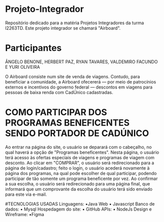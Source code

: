 # Projeto-Integrador
Repositório dedicado para a matéria Projetos Integradores da turma I2263TD. Este projeto integrador se chamará "Airboard".

# Participantes
ÂNGELO BENONE, HERBERT PAZ, RYAN TAVARES, VALDEMIRO FACUNDO E YURI OLIVEIRA

O Airboard consiste num site de venda de viagens. Contudo, para beneficiar a comunidade, a Airboard ofecererá — por meio de patrocínios externos e incentivos do governo federal — descontos em viagens para pessoas de baixa renda com CadÚnico cadastradas.
# COMO PARTICIPAR DOS PROGRAMAS BENEFICENTES SENDO PORTADOR DE CADÚNICO
Ao entrar na página do site, o usuário se deparará com o cabeçalho, no qual haverá a opção de "Programas beneficentes". Nesta página, o usuário terá acesso às ofertas especiais de viagens e programas de viagem com desconto. Ao clicar em "COMPRAR", o usuário será redirecionado para a página de login/cadastro; feito o login, o usuário acederá novamente à página dos programas, na qual pode escolher de qual participar, podendo participar de tão somente um programa beneficente por vez. Ao confirmar a sua escolha, o usuário será redirecionado para uma página final, que informará que um comprovante da escolha do usuário terá sido enviado para este via e-mail.

#TECNOLOGIAS USADAS
    Linguagens:
    ▪️Java Web
    ▪️ Javascript
    Banco de dados:
     ▪️ Mysql
    Hospedagem do site:
      ▪️ GitHub
    APIs:
      ▪️ NodeJs
     Design e Wireframe:
       ▪️Figma

